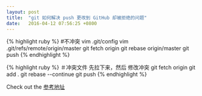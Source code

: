 ```yaml
---
layout: post
title:  "git 如何解决 push 更改到 GitHub 却被拒绝的问题"
date:   2016-04-12 07:56:25 +0800
---
```



{% highlight ruby %}
#不冲突
vim .git/config
vim .git/refs/remote/origin/master
git fetch origin
git rebase origin/master
git push
{% endhighlight %}


{% highlight ruby %}
＃冲突文件 先拉下来，然后 修改冲突
git fetch origin
git add .
git rebase --continue
git push
{% endhighlight %}



Check out the [参考地址][video-link]

[video-link]: http://haoduoshipin.com/v/10
